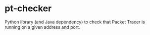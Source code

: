 # pt-checker
Python library (and Java dependency) to check that Packet Tracer is running on a given address and port.
